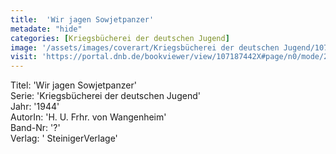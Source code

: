 ```yaml
---
title:  'Wir jagen Sowjetpanzer'
metadate: "hide"
categories: [Kriegsbücherei der deutschen Jugend]
image: '/assets/images/coverart/Kriegsbücherei der deutschen Jugend/107187442X_00000010.jpg'
visit: 'https://portal.dnb.de/bookviewer/view/107187442X#page/n0/mode/2up'
---
```

Titel: 'Wir jagen Sowjetpanzer' <br>
Serie: 'Kriegsbücherei der deutschen Jugend' <br>
Jahr: '1944' <br>
AutorIn: 'H. U. Frhr. von Wangenheim' <br>
Band-Nr: '?' <br>
Verlag: ' SteinigerVerlage'